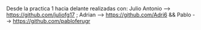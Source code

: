 Desde la practica 1 hacia delante realizadas con: Julio Antonio --> https://github.com/juliofg17 ; Adrian --> https://github.com/Adri6 && Pablo --> https://github.com/pabloferugr
